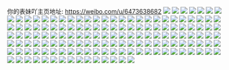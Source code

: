 你的表妹吖主页地址: https://weibo.com/u/6473638682 
![](https://wx4.sinaimg.cn/mw2000/00746J98ly1h9f8gpxjinj31cv27v4qp.jpg) 
![](https://wx4.sinaimg.cn/mw2000/00746J98ly1h9f8gqbtl1j30zk1betdn.jpg) 
![](https://wx4.sinaimg.cn/mw2000/00746J98ly1h9f8greh4bj31o02807wh.jpg) 
![](https://wx4.sinaimg.cn/mw2000/00746J98ly1h9ews6wx4cj31o02804qp.jpg) 
![](https://wx4.sinaimg.cn/mw2000/00746J98ly1h9ews7d88aj31o02801kx.jpg) 
![](https://wx4.sinaimg.cn/mw2000/00746J98ly1h9ews7rj0gj31o0280kbx.jpg) 
![](https://wx4.sinaimg.cn/mw2000/00746J98ly1h9ews6gcu1j31o0280ata.jpg) 
![](https://wx4.sinaimg.cn/mw2000/00746J98ly1h91cj0r3k8j31o02807kz.jpg) 
![](https://wx4.sinaimg.cn/mw2000/00746J98ly1h8udm89v6tj30mt0x2qa7.jpg) 
![](https://wx4.sinaimg.cn/mw2000/00746J98ly1h8fb21dq5cj30u01hc49x.jpg) 
![](https://wx4.sinaimg.cn/mw2000/00746J98ly1h8cfqoauluj30n01dsqgy.jpg) 
![](https://wx4.sinaimg.cn/mw2000/00746J98ly1h8ann72adwj30zk0k0th4.jpg) 
![](https://wx4.sinaimg.cn/mw2000/00746J98ly1h8ann6snkhj30qu1brdpe.jpg) 
![](https://wx4.sinaimg.cn/mw2000/00746J98ly1h89b61qxgmj31o0280hdt.jpg) 
![](https://wx4.sinaimg.cn/mw2000/00746J98ly1h81icnya0sj33402c0b2c.jpg) 
![](https://wx4.sinaimg.cn/mw2000/00746J98ly1h7zrepl841j30n01dse4o.jpg) 
![](https://wx4.sinaimg.cn/mw2000/00746J98ly1h7mc1g2w6jj31o0280e81.jpg) 
![](https://wx4.sinaimg.cn/mw2000/00746J98ly1h7kzoj970ej31b7273kjl.jpg) 
![](https://wx4.sinaimg.cn/mw2000/00746J98ly1h7c5pq3klgj31o02801kx.jpg) 
![](https://wx4.sinaimg.cn/mw2000/00746J98ly1h79vmws89sj33402c0e82.jpg) 
![](https://wx4.sinaimg.cn/mw2000/00746J98ly1h79vn7rlq4j30u011i12q.jpg) 
![](https://wx4.sinaimg.cn/mw2000/00746J98ly1h74r1gy3vcj30u01hcn16.jpg) 
![](https://wx4.sinaimg.cn/mw2000/00746J98ly1h74r1iq710j30u01hctbv.jpg) 
![](https://wx4.sinaimg.cn/mw2000/00746J98ly1h73xr6mtw4j31o02807b8.jpg) 
![](https://wx4.sinaimg.cn/mw2000/00746J98gy1h6s9nrt6lbj32c0340n2m.jpg) 
![](https://wx4.sinaimg.cn/mw2000/00746J98gy1h6q9dse5xlj30zk1bewkl.jpg) 
![](https://wx4.sinaimg.cn/mw2000/00746J98gy1h6q77u0swbj31o02807ch.jpg) 
![](https://wx4.sinaimg.cn/mw2000/00746J98ly1h6fn1koauxj31o0280n2s.jpg) 
![](https://wx4.sinaimg.cn/mw2000/00746J98ly1h5sh5w54yuj30u01hcwoh.jpg) 
![](https://wx4.sinaimg.cn/mw2000/00746J98ly1h5rdoqw5bdj33402c0kjm.jpg) 
![](https://wx4.sinaimg.cn/mw2000/00746J98ly1h4qg312lonj31tp18gne3.jpg) 
![](https://wx4.sinaimg.cn/mw2000/00746J98ly1h4qg2zzrjxj327018ggvq.jpg) 
![](https://wx4.sinaimg.cn/mw2000/00746J98ly1h4qg322nz1j31400u0dpp.jpg) 
![](https://wx4.sinaimg.cn/mw2000/00746J98ly1h4qg32kzmuj31n918g7d6.jpg) 
![](https://wx4.sinaimg.cn/mw2000/00746J98ly1h494f59rwsj31o02804qp.jpg) 
![](https://wx4.sinaimg.cn/mw2000/00746J98ly1h3zzkhltjwj31o02807wh.jpg) 
![](https://wx4.sinaimg.cn/mw2000/00746J98ly1h3zr0nswekj31o0280hdt.jpg) 
![](https://wx4.sinaimg.cn/mw2000/00746J98ly1h2v675vpghj31o02801kx.jpg) 
![](https://wx4.sinaimg.cn/mw2000/00746J98ly1h2v67bm3qvj32801o04qr.jpg) 
![](https://wx4.sinaimg.cn/mw2000/00746J98ly1h2ana7it1fj334023mu0x.jpg) 
![](https://wx4.sinaimg.cn/mw2000/00746J98ly1h2anaawkokj33402c07wi.jpg) 
![](https://wx4.sinaimg.cn/mw2000/00746J98ly1h2ana4nowdj33402c0b2a.jpg) 
![](https://wx4.sinaimg.cn/mw2000/00746J98ly1h1g9dqt1ksj30n01ds4qj.jpg) 
![](https://wx4.sinaimg.cn/mw2000/00746J98ly1h12jsbv1b0j33402c0b2b.jpg) 
![](https://wx4.sinaimg.cn/mw2000/00746J98ly1h0lwmgub54j31o02801i1.jpg) 
![](https://wx4.sinaimg.cn/mw2000/00746J98ly1h0hn3xn8frj31o02807wh.jpg) 
![](https://wx4.sinaimg.cn/mw2000/00746J98ly1h08h9k2z06j31o02804qp.jpg) 
![](https://wx4.sinaimg.cn/mw2000/00746J98ly1gyuxoryhmjj31o0280b1t.jpg) 
![](https://wx4.sinaimg.cn/mw2000/00746J98ly1gy0stsm3vtj31o02801kx.jpg) 
![](https://wx4.sinaimg.cn/mw2000/00746J98ly1gy0stukyonj31o02804qp.jpg) 
![](https://wx4.sinaimg.cn/mw2000/00746J98ly1gxxc729umoj31o0280axr.jpg) 
![](https://wx4.sinaimg.cn/mw2000/00746J98ly1gxtje5g1pmj31o0280b29.jpg) 
![](https://wx4.sinaimg.cn/mw2000/00746J98ly1gxjpr5y5hkj30qo0sswez.jpg) 
![](https://wx4.sinaimg.cn/mw2000/00746J98ly1gxdjo82ixhj30u0140qdb.jpg) 
![](https://wx4.sinaimg.cn/mw2000/00746J98ly1gxd23nw92sj30r20gq77b.jpg) 
![](https://wx4.sinaimg.cn/mw2000/00746J98ly1gxd23odr5xj30p40z5dne.jpg) 
![](https://wx4.sinaimg.cn/mw2000/00746J98ly1gx3a3j52y6j33402c0u12.jpg) 
![](https://wx4.sinaimg.cn/mw2000/00746J98ly1gx11eja37pj33402c0b2b.jpg) 
![](https://wx4.sinaimg.cn/mw2000/00746J98ly1gwsvhruhpmj31sc2ds4mw.jpg) 
![](https://wx4.sinaimg.cn/mw2000/00746J98ly1gwpetkxmc6j31sc2dstwp.jpg) 
![](https://wx4.sinaimg.cn/mw2000/00746J98ly1gwjk5wujm8j31o0280b29.jpg) 
![](https://wx4.sinaimg.cn/mw2000/00746J98ly1gwifobzfomj30n01dsjwr.jpg) 
![](https://wx4.sinaimg.cn/mw2000/00746J98ly1gwegp3sjbuj31o0280hdt.jpg) 
![](https://wx4.sinaimg.cn/mw2000/00746J98ly1gwdxpmivnvj30ku0rstbq.jpg) 
![](https://wx4.sinaimg.cn/mw2000/00746J98ly1gwdxpm37zcj31g824nb29.jpg) 
![](https://wx4.sinaimg.cn/mw2000/00746J98ly1gvzzdg8rrsj31sc2dse81.jpg) 
![](https://wx4.sinaimg.cn/mw2000/00746J98ly1gvh6554kdaj61o02801kx02.jpg) 
![](https://wx4.sinaimg.cn/mw2000/00746J98ly1gv7qyavpzbj61sc2dshdt02.jpg) 
![](https://wx4.sinaimg.cn/mw2000/00746J98gy1gv3bfi3v5kj61o0280qv602.jpg) 
![](https://wx4.sinaimg.cn/mw2000/00746J98gy1gv2htpqja0j60n01ds0vq02.jpg) 
![](https://wx4.sinaimg.cn/mw2000/00746J98gy1gv2htridnvj61sc2dshdt02.jpg) 
![](https://wx4.sinaimg.cn/mw2000/00746J98ly1guwop510rnj31q31fa4qp.jpg) 
![](https://wx4.sinaimg.cn/mw2000/00746J98ly1guwfswa326j62801o01ky02.jpg) 
![](https://wx4.sinaimg.cn/mw2000/00746J98ly1guwfsszomzj62801o04op02.jpg) 
![](https://wx4.sinaimg.cn/mw2000/00746J98ly1guvftgltlqj61l625se8102.jpg) 
![](https://wx4.sinaimg.cn/mw2000/00746J98ly1guvfth0q42j610j1mrdsz02.jpg) 
![](https://wx4.sinaimg.cn/mw2000/00746J98ly1guv8yxonb9j62c0340nph02.jpg) 
![](https://wx4.sinaimg.cn/mw2000/00746J98ly1guqu6abn8aj63402c0npe02.jpg) 
![](https://wx4.sinaimg.cn/mw2000/00746J98ly1guqagl1vbnj60op0sytfc02.jpg) 
![](https://wx4.sinaimg.cn/mw2000/00746J98ly1guprlcuohvj63402c01kz02.jpg) 
![](https://wx4.sinaimg.cn/mw2000/00746J98ly1guprlfoeraj63402c04qq02.jpg) 
![](https://wx4.sinaimg.cn/mw2000/00746J98ly1guprlhwkerj33402c07wi.jpg) 
![](https://wx4.sinaimg.cn/mw2000/00746J98ly1guprlkr9d2j33402c0x6q.jpg) 
![](https://wx4.sinaimg.cn/mw2000/00746J98ly1gupl51j2b8j62562uw1ky02.jpg) 
![](https://wx4.sinaimg.cn/mw2000/00746J98ly1gupl4zqi71j626p23f1ky02.jpg) 
![](https://wx4.sinaimg.cn/mw2000/00746J98ly1gupl53dpogj63402c0b2a02.jpg) 
![](https://wx4.sinaimg.cn/mw2000/00746J98ly1gul322mh52j61400u00wz02.jpg) 
![](https://wx4.sinaimg.cn/mw2000/00746J98ly1gujpbvn64rj61o0280hdt02.jpg) 
![](https://wx4.sinaimg.cn/mw2000/00746J98ly1guikpeokdaj61mc25sx5p02.jpg) 
![](https://wx4.sinaimg.cn/mw2000/00746J98ly1guibj3e7fzj60ku0rs78e02.jpg) 
![](https://wx4.sinaimg.cn/mw2000/00746J98ly1gufdgf2guij60k00hf0to02.jpg) 
![](https://wx4.sinaimg.cn/mw2000/00746J98ly1gu9a5997t9j62c03407wi02.jpg) 
![](https://wx4.sinaimg.cn/mw2000/00746J98ly1gu86t5dydaj60u0140e2p02.jpg) 
![](https://wx4.sinaimg.cn/mw2000/00746J98ly1gty07unlzoj31o02804qp.jpg) 
![](https://wx4.sinaimg.cn/mw2000/00746J98ly1gtws1fk2ejj30tu108gn1.jpg) 
![](https://wx4.sinaimg.cn/mw2000/00746J98ly1gtws1lbap2j30u0112ago.jpg) 
![](https://wx4.sinaimg.cn/mw2000/00746J98ly1gtwqr1j12aj31sc2dskjl.jpg) 
![](https://wx4.sinaimg.cn/mw2000/00746J98ly1gtwqr3oxmij32c03401kz.jpg) 
![](https://wx4.sinaimg.cn/mw2000/00746J98ly1gtnbrdn5j1j33402c0qv5.jpg) 
![](https://wx4.sinaimg.cn/mw2000/00746J98ly1gtmf9js2qzj32c0340npf.jpg) 
![](https://wx4.sinaimg.cn/mw2000/00746J98ly1gtmf9ldab2j31mc25se81.jpg) 
![](https://wx4.sinaimg.cn/mw2000/00746J98ly1gtjwqa84wjj33402c0e82.jpg) 
![](https://wx4.sinaimg.cn/mw2000/00746J98ly1gtbywrdwhij32c0340b2a.jpg) 
![](https://wx4.sinaimg.cn/mw2000/00746J98ly1gt0yihzfm9j31sc2dsnpd.jpg) 
![](https://wx4.sinaimg.cn/mw2000/00746J98ly1gsvceag9zxj30c807x3yg.jpg) 
![](https://wx4.sinaimg.cn/mw2000/00746J98ly1gsixf6w8dgj31o02yox6p.jpg) 
![](https://wx4.sinaimg.cn/mw2000/00746J98ly1gsc63rgqdej30n01dsb2b.jpg) 
![](https://wx4.sinaimg.cn/mw2000/00746J98ly1gs8p1zm8isj32801o0u0x.jpg) 
![](https://wx4.sinaimg.cn/mw2000/00746J98ly1gs8p2hegp9j33402c0hdt.jpg) 
![](https://wx4.sinaimg.cn/mw2000/00746J98ly1gs8p296loij33402c0x6p.jpg) 
![](https://wx4.sinaimg.cn/mw2000/00746J98ly1gs3rkp1pivj30n01dskc9.jpg) 
![](https://wx4.sinaimg.cn/mw2000/00746J98ly1gs2saiucduj31mc25s1kx.jpg) 
![](https://wx4.sinaimg.cn/mw2000/00746J98ly1groy4h8ozpj33402c0b29.jpg) 
![](https://wx4.sinaimg.cn/mw2000/00746J98ly1groy4kqlrmj33402c0kjl.jpg) 
![](https://wx4.sinaimg.cn/mw2000/00746J98ly1grmb4ile44j31sc2dskjl.jpg) 
![](https://wx4.sinaimg.cn/mw2000/00746J98ly1grmb4mbn2aj32c03407wi.jpg) 
![](https://wx4.sinaimg.cn/mw2000/00746J98ly1grb8zow9zaj326b35s7wr.jpg) 
![](https://wx4.sinaimg.cn/mw2000/00746J98ly1grb8zmf6apj31mc25snpf.jpg) 
![](https://wx4.sinaimg.cn/mw2000/00746J98ly1grax52483aj31sc2dsh3i.jpg) 
![](https://wx4.sinaimg.cn/mw2000/00746J98ly1gqx7x8xx88j32c0340qv6.jpg) 
![](https://wx4.sinaimg.cn/mw2000/00746J98ly1gquj6nds2oj31sc2dsb2c.jpg) 
![](https://wx4.sinaimg.cn/mw2000/00746J98ly1gqmdvsht9qj31o02804qp.jpg) 
![](https://wx4.sinaimg.cn/mw2000/00746J98ly1gqh1jettptj33402c0nn1.jpg) 
![](https://wx4.sinaimg.cn/mw2000/00746J98ly1gqfcbozsloj31sc2dse81.jpg) 
![](https://wx4.sinaimg.cn/mw2000/00746J98ly1gq8t5ivfyuj31o0280e81.jpg) 
![](https://wx4.sinaimg.cn/mw2000/00746J98ly1gpw1zcv9moj31sc2ds1fo.jpg) 
![](https://wx4.sinaimg.cn/mw2000/00746J98ly1gptii1jxs6j31sc2dse12.jpg) 
![](https://wx4.sinaimg.cn/mw2000/00746J98ly1gpfo0d54c3j31sc2dskjp.jpg) 
![](https://wx4.sinaimg.cn/mw2000/00746J98ly1gpeak8sdsoj31sc2dsnpd.jpg) 
![](https://wx4.sinaimg.cn/mw2000/00746J98ly1gp39rgyawmj31sc2dsb29.jpg) 
![](https://wx4.sinaimg.cn/mw2000/00746J98ly1gov8j2j1wxj31sc28qqkj.jpg) 
![](https://wx4.sinaimg.cn/mw2000/00746J98ly1gou3ju43j9j31sc2dskjl.jpg) 
![](https://wx4.sinaimg.cn/mw2000/00746J98ly1gohe0mxhrwj32c0340hdu.jpg) 
![](https://wx4.sinaimg.cn/mw2000/00746J98ly1gohe0o01p7j31gz2dgqtd.jpg) 
![](https://wx4.sinaimg.cn/mw2000/00746J98ly1goh8crthpcj31s035s1kx.jpg) 
![](https://wx4.sinaimg.cn/mw2000/00746J98ly1goh8cq7y00j32c0340qv7.jpg) 
![](https://wx4.sinaimg.cn/mw2000/00746J98ly1gmy3l8y9tkj31400u00uy.jpg) 
![](https://wx4.sinaimg.cn/mw2000/00746J98ly1gilm6di6e8j31mc25sqv5.jpg) 
![](https://wx4.sinaimg.cn/mw2000/00746J98ly1gi80umac6xj33402c0b29.jpg) 
![](https://wx4.sinaimg.cn/mw2000/00746J98ly1gi80ukse4nj31400u00vi.jpg) 
![](https://wx4.sinaimg.cn/mw2000/00746J98ly1gi80undslfj30u0140dop.jpg) 
![](https://wx4.sinaimg.cn/mw2000/00746J98ly1ghspdqyvo5j31o0280hdu.jpg) 
![](https://wx4.sinaimg.cn/mw2000/00746J98ly1ghcp6owzifj31400u07cx.jpg) 
![](https://wx4.sinaimg.cn/mw2000/00746J98ly1gh5vbhhhzqj32c03407wj.jpg) 
![](https://wx4.sinaimg.cn/mw2000/00746J98ly1gflautg32jj31o01o0b29.jpg) 
![](https://wx4.sinaimg.cn/mw2000/00746J98ly1gcsjwhffecj32c03404qr.jpg) 
![](https://wx4.sinaimg.cn/mw2000/00746J98ly1gcsiwpho11j32c0340hdu.jpg) 
